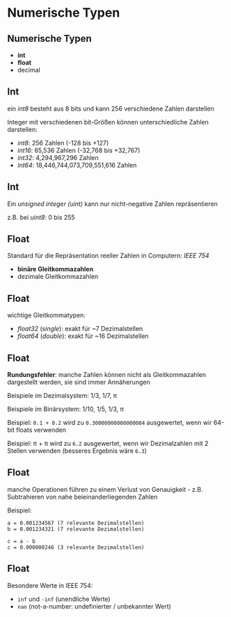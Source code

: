 # Numerische Typen

## Numerische Typen

- **int**
- **float**
- decimal

## Int

ein _int8_ besteht aus 8 bits und kann 256 verschiedene Zahlen darstellen

Integer mit verschiedenen bit-Größen können unterschiedliche Zahlen darstellen:

- _int8_: 256 Zahlen (-128 bis +127)
- _int16_: 65,536 Zahlen (-32,768 bis +32,767)
- _int32_: 4,294,967,296 Zahlen
- _int64_: 18,446,744,073,709,551,616 Zahlen

## Int

Ein _unsigned integer (uint)_ kann nur nicht-negative Zahlen repräsentieren

z.B. bei _uint8_: 0 bis 255

## Float

Standard für die Repräsentation reeller Zahlen in Computern: _IEEE 754_

- **binäre Gleitkommazahlen**
- dezimale Gleitkommazahlen

## Float

wichtige Gleitkommatypen:

- _float32_ (_single_): exakt für ~7 Dezimalstellen
- _float64_ (_double_): exakt für ~16 Dezimalstellen

## Float

**Rundungsfehler**: manche Zahlen können nicht als Gleitkommazahlen dargestellt werden, sie sind immer Annäherungen

Beispiele im Dezimalsystem: 1/3, 1/7, π

Beispiele im Binärsystem: 1/10, 1/5, 1/3, π

Beispiel: `0.1 + 0.2` wird zu `0.30000000000000004` ausgewertet, wenn wir 64-bit floats verwenden

Beispiel: π + π wird zu `6.2` ausgewertet, wenn wir Dezimalzahlen mit 2 Stellen verwenden (besseres Ergebnis wäre `6.3`)

## Float

manche Operationen führen zu einem Verlust von Genauigkeit - z.B. Subtrahieren von nahe beieinanderliegenden Zahlen

Beispiel:

```
a = 0.001234567 (7 relevante Dezimalstellen)
b = 0.001234321 (7 relevante Dezimalstellen)

c = a - b
c = 0.000000246 (3 relevante Dezimalstellen)
```

## Float

Besondere Werte in IEEE 754:

- `inf` und `-inf` (unendliche Werte)
- `nan` (not-a-number: undefinierter / unbekannter Wert)
